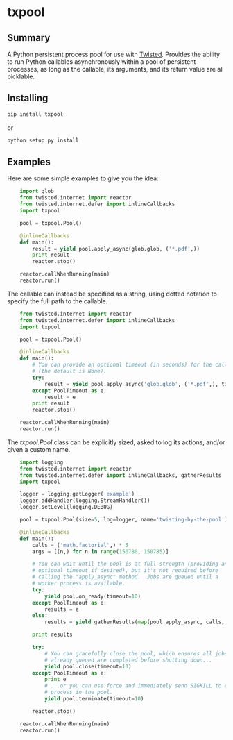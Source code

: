 txpool
======

Summary
-------
A Python persistent process pool for use with [Twisted](http://twistedmatrix.com).
Provides the ability to run Python callables asynchronously within a pool of
persistent processes, as long as the callable, its arguments, and its return
value are all picklable.

Installing
----------
```sh
pip install txpool
```
or
```sh
python setup.py install
```

Examples
--------
Here are some simple examples to give you the idea:

```python
    import glob
    from twisted.internet import reactor
    from twisted.internet.defer import inlineCallbacks
    import txpool

    pool = txpool.Pool()

    @inlineCallbacks
    def main():
        result = yield pool.apply_async(glob.glob, ('*.pdf',))
        print result
        reactor.stop()

    reactor.callWhenRunning(main)
    reactor.run()
```

The callable can instead be specified as a string, using dotted notation to
specify the full path to the callable.

```python
    from twisted.internet import reactor
    from twisted.internet.defer import inlineCallbacks
    import txpool

    pool = txpool.Pool()

    @inlineCallbacks
    def main():
        # You can provide an optional timeout (in seconds) for the call
        # (the default is None).
        try:
            result = yield pool.apply_async('glob.glob', ('*.pdf',), timeout=5)
        except PoolTimeout as e:
            result = e
        print result
        reactor.stop()

    reactor.callWhenRunning(main)
    reactor.run()
```

The *txpool.Pool* class can be explicitly sized, asked to log its actions,
and/or given a custom name.

```python
    import logging
    from twisted.internet import reactor
    from twisted.internet.defer import inlineCallbacks, gatherResults
    import txpool

    logger = logging.getLogger('example')
    logger.addHandler(logging.StreamHandler())
    logger.setLevel(logging.DEBUG)

    pool = txpool.Pool(size=5, log=logger, name='twisting-by-the-pool')

    @inlineCallbacks
    def main():
        calls = ('math.factorial',) * 5
        args = [(n,) for n in range(150780, 150785)]

        # You can wait until the pool is at full-strength (providing an
        # optional timeout if desired), but it's not required before
        # calling the "apply_async" method.  Jobs are queued until a
        # worker process is available.
        try:
            yield pool.on_ready(timeout=10)
        except PoolTimeout as e:
            results = e
        else:
            results = yield gatherResults(map(pool.apply_async, calls, args))

        print results

        try:
            # You can gracefully close the pool, which ensures all jobs
            # already queued are completed before shutting down...
            yield pool.close(timeout=10)
        except PoolTimeout as e:
            print e
            # ...or you can use force and immediately send SIGKILL to each
            # process in the pool.
            yield pool.terminate(timeout=10)

        reactor.stop()

    reactor.callWhenRunning(main)
    reactor.run()
```

